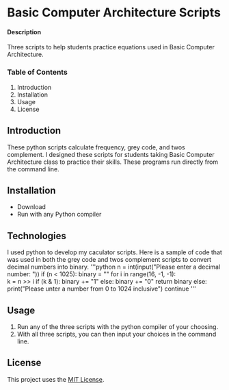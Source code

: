 # Basic Computer Architecture Scripts

#### Description
Three scripts to help students practice equations used in Basic Computer Architecture.

### Table of Contents
1. Introduction
2. Installation
3. Usage
4. License

## Introduction
These python scripts calculate frequency, grey code, and twos complement. I designed these scripts for students taking Basic Computer Architecture class to practice their skills. These programs run directly from the command line.

## Installation
* Download
* Run with any Python compiler

## Technologies
I used python to develop my caculator scripts. Here is a sample of code that was used in both the grey code and twos complement scripts to convert decimal numbers into binary.
'''python
n = int(input("Please enter a decimal number: "))
if (n < 1025):
  binary = ""
  for i in range(16, -1, -1):  
    k = n >> i
    if (k & 1): 
      binary += "1"
    else: 
      binary += "0"
  return binary
else:
  print("Please unter a number from 0 to 1024 inclusive")
  continue
'''

## Usage
1. Run any of the three scripts with the python compiler of your choosing.
2. With all three scripts, you can then input your choices in the command line.


## License
This project uses the [MIT License](https://github.com/emmalong6/Capstone/blob/main/LICENSE).
